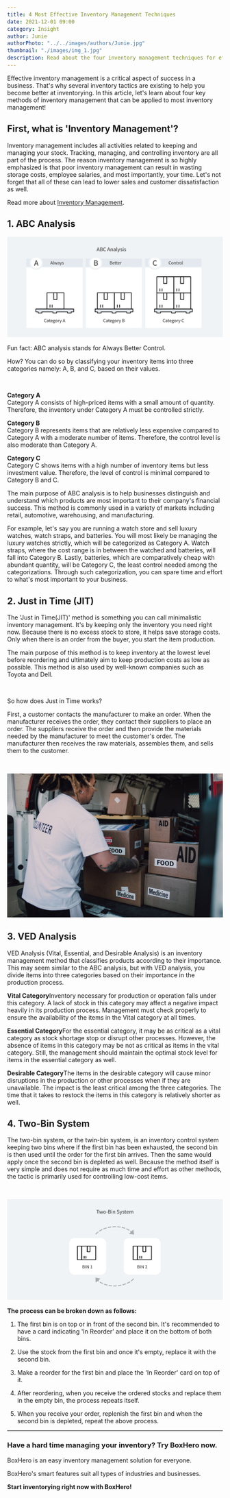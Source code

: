 ```yaml
---
title: 4 Most Effective Inventory Management Techniques
date: 2021-12-01 09:00
category: Insight
author: Junie
authorPhoto: "../../images/authors/Junie.jpg"
thumbnail: "./images/img_1.jpg"
description: Read about the four inventory management techniques for efficient stock control.
---
```


Effective inventory management is a critical aspect of success in a business. That's why several inventory tactics are existing to help you become better at inventorying. In this article, let's learn about four key methods of inventory management that can be applied to most inventory management!

## First, what is 'Inventory Management'?

Inventory management includes all activities related to keeping and managing your stock. Tracking, managing, and controlling inventory are all part of the process. The reason inventory management is so highly emphasized is that poor inventory management can result in wasting storage costs, employee salaries, and most importantly, your time. Let's not forget that all of these can lead to lower sales and customer dissatisfaction as well.

Read more about [Inventory Management](https://www.boxhero-app.com/en/blog/posts/what-is-inventory-management).

## 1. ABC Analysis

![ABC Analysis](images/img_2.png)

Fun fact: ABC analysis stands for Always Better Control.

How? You can do so by classifying your inventory items into three categories namely: A, B, and C, based on their values.

<br/>

<gray-box title="ABC Analysis">

**Category A** <br/>
Category A consists of high-priced items with a small amount of quantity. Therefore, the inventory under Category A must be controlled strictly.

**Category B**<br/>
Category B represents items that are relatively less expensive compared to Category A with a moderate number of items. Therefore, the control level is also moderate than Category A.

**Category C**<br/>
Category C shows items with a high number of inventory items but less investment value. Therefore, the level of control is minimal compared to Category B and C.

</gray-box>

The main purpose of ABC analysis is to help businesses distinguish and understand which products are most important to their company's financial success. This method is commonly used in a variety of markets including retail, automotive, warehousing, and manufacturing.

For example, let's say you are running a watch store and sell luxury watches, watch straps, and batteries. You will most likely be managing the luxury watches strictly, which will be categorized as Category A. Watch straps, where the cost range is in between the watched and batteries, will fall into Category B. Lastly, batteries, which are comparatively cheap with abundant quantity, will be Category C, the least control needed among the categorizations. Through such categorization, you can spare time and effort to what's most important to your business.

## 2. Just in Time (JIT)

The 'Just in Time(JIT)' method is something you can call minimalistic inventory management. It's by keeping only the inventory you need right now. Because there is no excess stock to store, it helps save storage costs. Only when there is an order from the buyer, you start the item production.

The main purpose of this method is to keep inventory at the lowest level before reordering and ultimately aim to keep production costs as low as possible. This method is also used by well-known companies such as Toyota and Dell.

<br/>

So how does Just in Time works?

First, a customer contacts the manufacturer to make an order. When the manufacturer receives the order, they contact their suppliers to place an order. The suppliers receive the order and then provide the materials needed by the manufacturer to meet the customer's order. The manufacturer then receives the raw materials, assembles them, and sells them to the customer.

<br/>

![Inventory management techniques](images/img_3.jpg)

## 3. VED Analysis

VED Analysis (Vital, Essential, and Desirable Analysis) is an inventory management method that classifies products according to their importance. This may seem similar to the ABC analysis, but with VED analysis, you divide items into three categories based on their importance in the production process.

<gray-box title="VED Analysis">

**Vital Category**Inventory necessary for production or operation falls under this category. A lack of stock in this category may affect a negative impact heavily in its production process. Management must check properly to ensure the availability of the items in the Vital category at all times.

**Essential Category**For the essential category, it may be as critical as a vital category as stock shortage stop or disrupt other processes. However, the absence of items in this category may be not as critical as items in the vital category. Still, the management should maintain the optimal stock level for items in the essential category as well.

**Desirable Category**The items in the desirable category will cause minor disruptions in the production or other processes when if they are unavailable. The impact is the least critical among the three categories. The time that it takes to restock the items in this category is relatively shorter as well.

</gray-box>

## 4. Two-Bin System

The two-bin system, or the twin-bin system, is an inventory control system keeping two bins where if the first bin has been exhausted, the second bin is then used until the order for the first bin arrives. Then the same would apply once the second bin is depleted as well. Because the method itself is very simple and does not require as much time and effort as other methods, the tactic is primarily used for controlling low-cost items.

<br/>

![Two-Bin System](images/img_4.png)

**The process can be broken down as follows:**

1. The first bin is on top or in front of the second bin. It's recommended to have a card indicating 'In Reorder' and place it on the bottom of both bins.

2. Use the stock from the first bin and once it's empty, replace it with the second bin.

3. Make a reorder for the first bin and place the 'In Reorder' card on top of it.

4. After reordering, when you receive the ordered stocks and replace them in the empty bin, the process repeats itself.

5. When you receive your order, replenish the first bin and when the second bin is depleted, repeat the above process.

<hr/>

### Have a hard time managing your inventory? Try BoxHero now.

BoxHero is an easy inventory management solution for everyone.

BoxHero's smart features suit all types of industries and businesses.

**Start inventorying right now with BoxHero!**



